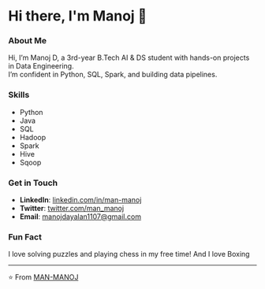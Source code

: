 
# Hi there, I'm Manoj 👋

### About Me
Hi, I’m Manoj D, a 3rd-year B.Tech AI & DS student with hands-on projects in Data Engineering.  
I’m confident in Python, SQL, Spark, and building data pipelines.  

### Skills
- Python
- Java
- SQL
- Hadoop
- Spark
- Hive
- Sqoop

### Get in Touch
- **LinkedIn**: [linkedin.com/in/man-manoj](https://linkedin.com/in/man-manoj)
- **Twitter**: [twitter.com/man_manoj](https://twitter.com/man_manoj)
- **Email**: manojdayalan1107@gmail.com

### Fun Fact
I love solving puzzles and playing chess in my free time!
And I love Boxing

---

⭐️ From [MAN-MANOJ](https://github.com/MAN-MANOJ)

